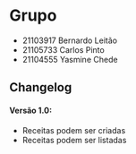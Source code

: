 # Grupo
- 21103917 Bernardo Leitão
- 21105733 Carlos Pinto
- 21104555 Yasmine Chede

## Changelog
#### Versão 1.0:
- Receitas podem ser criadas
- Receitas podem ser listadas

